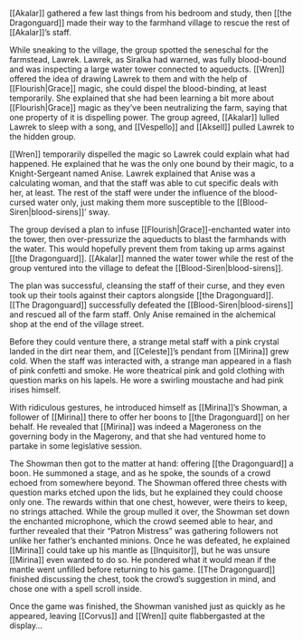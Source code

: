 [[Akalar]] gathered a few last things from his bedroom and study, then [[the Dragonguard]] made their way to the farmhand village to rescue the rest of [[Akalar]]’s staff.

While sneaking to the village, the group spotted the seneschal for the farmstead, Lawrek. Lawrek, as Siralka had warned, was fully blood-bound and was inspecting a large water tower connected to aqueducts. [[Wren]] offered the idea of drawing Lawrek to them and with the help of [[Flourish|Grace]] magic, she could dispel the blood-binding, at least temporarily. She explained that she had been learning a bit more about [[Flourish|Grace]] magic as they’ve been neutralizing the farm, saying that one property of it is dispelling power. The group agreed, [[Akalar]] lulled Lawrek to sleep with a song, and [[Vespello]] and [[Aksell]] pulled Lawrek to the hidden group.

[[Wren]] temporarily dispelled the magic so Lawrek could explain what had happened. He explained that he was the only one bound by their magic, to a Knight-Sergeant named Anise. Lawrek explained that Anise was a calculating woman, and that the staff was able to cut specific deals with her, at least. The rest of the staff were under the influence of the blood-cursed water only, just making them more susceptible to the [[Blood-Siren|blood-sirens]]’ sway. 

The group devised a plan to infuse [[Flourish|Grace]]-enchanted water into the tower, then over-pressurize the aqueducts to blast the farmhands with the water. This would hopefully prevent them from taking up arms against [[the Dragonguard]]. [[Akalar]] manned the water tower while the rest of the group ventured into the village to defeat the [[Blood-Siren|blood-sirens]].

The plan was successful, cleansing the staff of their curse, and they even took up their tools against their captors alongside [[the Dragonguard]]. [[The Dragonguard]] successfully defeated the [[Blood-Siren|blood-sirens]] and rescued all of the farm staff. Only Anise remained in the alchemical shop at the end of the village street. 

Before they could venture there, a strange metal staff with a pink crystal landed in the dirt near them, and [[Celeste]]’s pendant from [[Mirina]] grew cold. When the staff was interacted with, a strange man appeared in a flash of pink confetti and smoke. He wore theatrical pink and gold clothing with question marks on his lapels. He wore a swirling moustache and had pink irises himself. 

With ridiculous gestures, he introduced himself as [[Mirina]]’s Showman, a follower of [[Mirina]] there to offer her boons to [[the Dragonguard]] on her behalf. He revealed that [[Mirina]] was indeed a Mageroness on the governing body in the Magerony, and that she had ventured home to partake in some legislative session. 

The Showman then got to the matter at hand: offering [[the Dragonguard]] a boon. He summoned a stage, and as he spoke, the sounds of a crowd echoed from somewhere beyond. The Showman offered three chests with question marks etched upon the lids, but he explained they could choose only one. The rewards within that one chest, however, were theirs to keep, no strings attached. While the group mulled it over, the Showman set down the enchanted microphone, which the crowd seemed able to hear, and further revealed that their “Patron Mistress” was gathering followers not unlike her father’s enchanted minions. Once he was defeated, he explained [[Mirina]] could take up his mantle as [[Inquisitor]], but he was unsure [[Mirina]] even wanted to do so. He pondered what it would mean if the mantle went unfilled before returning to his game. [[The Dragonguard]] finished discussing the chest, took the crowd’s suggestion in mind, and chose one with a spell scroll inside. 

Once the game was finished, the Showman vanished just as quickly as he appeared, leaving [[Corvus]] and [[Wren]] quite flabbergasted at the display… 